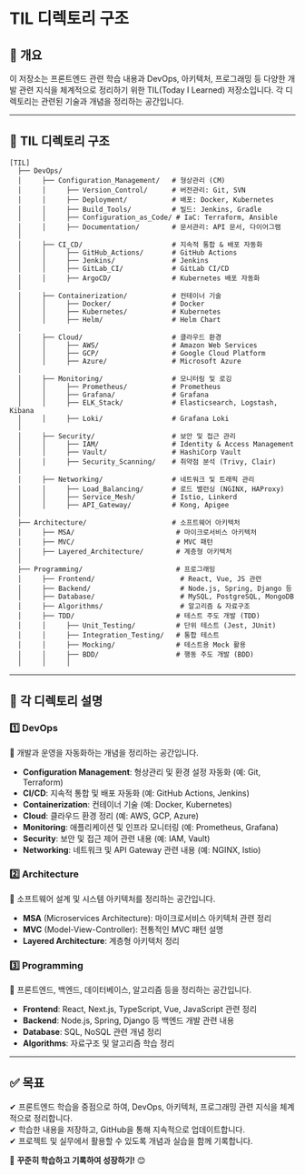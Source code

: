 # TIL 디렉토리 구조

## 📌 개요

이 저장소는 프론트엔드 관련 학습 내용과 DevOps, 아키텍처, 프로그래밍 등 다양한 개발 관련 지식을 체계적으로 정리하기 위한 TIL(Today I Learned) 저장소입니다. 각 디렉토리는 관련된 기술과 개념을 정리하는 공간입니다.

---

## **📂 TIL 디렉토리 구조**

```
[TIL]
  ├── DevOps/
  │     ├── Configuration_Management/   # 형상관리 (CM)
  │     │     ├── Version_Control/      # 버전관리: Git, SVN
  │     │     ├── Deployment/           # 배포: Docker, Kubernetes
  │     │     ├── Build_Tools/          # 빌드: Jenkins, Gradle
  │     │     ├── Configuration_as_Code/ # IaC: Terraform, Ansible
  │     │     ├── Documentation/        # 문서관리: API 문서, 다이어그램
  │
  │     ├── CI_CD/                      # 지속적 통합 & 배포 자동화
  │     │     ├── GitHub_Actions/       # GitHub Actions
  │     │     ├── Jenkins/              # Jenkins
  │     │     ├── GitLab_CI/            # GitLab CI/CD
  │     │     ├── ArgoCD/               # Kubernetes 배포 자동화
  │
  │     ├── Containerization/           # 컨테이너 기술
  │     │     ├── Docker/               # Docker
  │     │     ├── Kubernetes/           # Kubernetes
  │     │     ├── Helm/                 # Helm Chart
  │
  │     ├── Cloud/                      # 클라우드 환경
  │     │     ├── AWS/                  # Amazon Web Services
  │     │     ├── GCP/                  # Google Cloud Platform
  │     │     ├── Azure/                # Microsoft Azure
  │
  │     ├── Monitoring/                 # 모니터링 및 로깅
  │     │     ├── Prometheus/           # Prometheus
  │     │     ├── Grafana/              # Grafana
  │     │     ├── ELK_Stack/            # Elasticsearch, Logstash, Kibana
  │     │     ├── Loki/                 # Grafana Loki
  │
  │     ├── Security/                   # 보안 및 접근 관리
  │     │     ├── IAM/                  # Identity & Access Management
  │     │     ├── Vault/                # HashiCorp Vault
  │     │     ├── Security_Scanning/    # 취약점 분석 (Trivy, Clair)
  │
  │     ├── Networking/                 # 네트워크 및 트래픽 관리
  │     │     ├── Load_Balancing/       # 로드 밸런싱 (NGINX, HAProxy)
  │     │     ├── Service_Mesh/         # Istio, Linkerd
  │     │     ├── API_Gateway/          # Kong, Apigee
  │
  ├── Architecture/                     # 소프트웨어 아키텍처
  │     ├── MSA/                         # 마이크로서비스 아키텍처
  │     ├── MVC/                         # MVC 패턴
  │     ├── Layered_Architecture/        # 계층형 아키텍처
  │
  ├── Programming/                       # 프로그래밍
  │     ├── Frontend/                     # React, Vue, JS 관련
  │     ├── Backend/                      # Node.js, Spring, Django 등
  │     ├── Database/                     # MySQL, PostgreSQL, MongoDB
  │     ├── Algorithms/                   # 알고리즘 & 자료구조
  │     ├── TDD/                         # 테스트 주도 개발 (TDD)
  │     │     ├── Unit_Testing/          # 단위 테스트 (Jest, JUnit)
  │     │     ├── Integration_Testing/   # 통합 테스트
  │     │     ├── Mocking/               # 테스트용 Mock 활용
  │     │     ├── BDD/                   # 행동 주도 개발 (BDD)
  │     │     │
```

---

## 📌 **각 디렉토리 설명**

### **1️⃣ DevOps**

🔹 개발과 운영을 자동화하는 개념을 정리하는 공간입니다.

- **Configuration Management**: 형상관리 및 환경 설정 자동화 (예: Git, Terraform)
- **CI/CD**: 지속적 통합 및 배포 자동화 (예: GitHub Actions, Jenkins)
- **Containerization**: 컨테이너 기술 (예: Docker, Kubernetes)
- **Cloud**: 클라우드 환경 정리 (예: AWS, GCP, Azure)
- **Monitoring**: 애플리케이션 및 인프라 모니터링 (예: Prometheus, Grafana)
- **Security**: 보안 및 접근 제어 관련 내용 (예: IAM, Vault)
- **Networking**: 네트워크 및 API Gateway 관련 내용 (예: NGINX, Istio)

### **2️⃣ Architecture**

🔹 소프트웨어 설계 및 시스템 아키텍처를 정리하는 공간입니다.

- **MSA** (Microservices Architecture): 마이크로서비스 아키텍처 관련 정리
- **MVC** (Model-View-Controller): 전통적인 MVC 패턴 설명
- **Layered Architecture**: 계층형 아키텍처 정리

### **3️⃣ Programming**

🔹 프론트엔드, 백엔드, 데이터베이스, 알고리즘 등을 정리하는 공간입니다.

- **Frontend**: React, Next.js, TypeScript, Vue, JavaScript 관련 정리
- **Backend**: Node.js, Spring, Django 등 백엔드 개발 관련 내용
- **Database**: SQL, NoSQL 관련 개념 정리
- **Algorithms**: 자료구조 및 알고리즘 학습 정리

---

## ✅ **목표**

✔ 프론트엔드 학습을 중점으로 하여, DevOps, 아키텍처, 프로그래밍 관련 지식을 체계적으로 정리합니다.  
✔ 학습한 내용을 저장하고, GitHub을 통해 지속적으로 업데이트합니다.  
✔ 프로젝트 및 실무에서 활용할 수 있도록 개념과 실습을 함께 기록합니다.

🚀 **꾸준히 학습하고 기록하여 성장하기!** 😊
